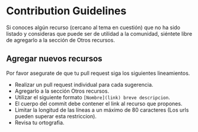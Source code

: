 # Contribution Guidelines
Si conoces algún recurso (cercano al tema en cuestión) que no ha sido listado y
consideras que puede ser de utilidad a la comunidad, siéntete libre de agregarlo
a la sección de Otros recursos.

## Agregar nuevos recursos
Por favor asegurate de que tu pull request siga los siguientes lineamientos.
* Realizar un pull request individual para cada sugerencia.
* Agregarlo a la sección Otros recursos.
* Utilizar el siguiente formato `[Nombre](link) breve descripcion`.
* El cuerpo del commit debe contener el link al recurso que propones.
* Limitar la longitud de las líneas a un máximo de 80 caracteres (Los urls pueden
  superar esta restriccion).
* Revisa tu ortografia.
